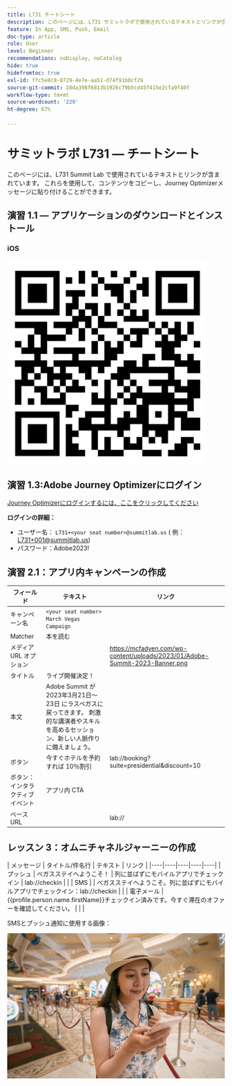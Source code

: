 ```yaml
---
title: L731 チートシート
description: このページには、L731 サミットラボで使用されているテキストとリンクが含まれています。
feature: In App, SMS, Push, Email
doc-type: article
role: User
level: Beginner
recommendations: noDisplay, noCatalog
hide: true
hidefromtoc: true
exl-id: ffc5e8c8-8729-4e7e-aa51-d74f91b0cf29
source-git-commit: 28da398f6813b1926c79b5cd45f415e2cfa9f40f
workflow-type: tm+mt
source-wordcount: '229'
ht-degree: 67%

---
```


# サミットラボ L731  — チートシート

このページには、L731 Summit Lab で使用されているテキストとリンクが含まれています。 これらを使用して、コンテンツをコピーし、Journey Optimizerメッセージに貼り付けることができます。

## 演習 1.1 — アプリケーションのダウンロードとインストール

### iOS

![iOSの QR コード](/help/assets/lab731-ios-qr-code.png)


## 演習 1.3:Adobe Journey Optimizerにログイン

[Journey Optimizerにログインするには、ここをクリックしてください](https://experience.adobe.com/#/@techmarketingdemos/sname:summit-2023-ajo-lab/journey-optimizer/home)

**ログインの詳細：**

* ユーザー名： `L731+<your seat number>@summitlab.us` ( 例：L731+001@summitlab.us)
* パスワード：Adobe2023!


## 演習 2.1：アプリ内キャンペーンの作成



| フィールド | テキスト | リンク |
|----|----|----|
| キャンペーン名 | `<your seat number> March Vegas Campaign` |  |
| Matcher | 本を読む |  |
| メディア URL オプション |  | https://mcfadyen.com/wp-content/uploads/2023/01/Adobe-Summit-2023-Banner.png |
| タイトル | ライブ開催決定！ |  |
| 本文 | Adobe Summit が 2023年3月21日～23日 にラスベガスに戻ってきます。 刺激的な講演者やスキルを高めるセッション、新しい人脈作りに備えましょう。 |  |
| ボタン | 今すぐホテルを予約すれば 10％割引 | lab://booking?suite=presidential&amp;discount=10 |
| ボタン：インタラクティブイベント | アプリ内 CTA |  |
| ベース URL |  | lab:// |



## レッスン 3：オムニチャネルジャーニーの作成

| メッセージ | タイトル/件名行 | テキスト | リンク |
|----|----|----|----|----|
| プッシュ | ベガスステイへようこそ！ | 列に並ばずにモバイルアプリでチェックイン | lab://checkin |  |
| SMS |  | ベガスステイへようこそ。列に並ばずにモバイルアプリでチェックイン：lab://checkin |  |
| 電子メール | {{profile.person.name.firstName}}チェックイン済みです。今すぐ滞在のオファーを確認してください。 |  |  |


SMSとプッシュ通知に使用する画像：

![オンラインチェックイン](/help/assets/vegas_online_check_in.jpg)
